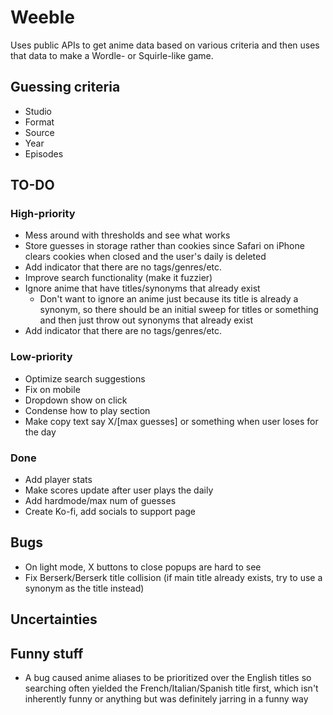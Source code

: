 # Weeble

Uses public APIs to get anime data based on various criteria and then uses that
data to make a Wordle- or Squirle-like game.

## Guessing criteria

- Studio
- Format
- Source
- Year
- Episodes

## TO-DO

### High-priority

- Mess around with thresholds and see what works
- Store guesses in storage rather than cookies since Safari on iPhone clears
  cookies when closed and the user's daily is deleted
- Add indicator that there are no tags/genres/etc.
- Improve search functionality (make it fuzzier)
- Ignore anime that have titles/synonyms that already exist
  - Don't want to ignore an anime just because its title is already a synonym,
    so there should be an initial sweep for titles or something and then just
    throw out synonyms that already exist
- Add indicator that there are no tags/genres/etc.

### Low-priority

- Optimize search suggestions
- Fix on mobile
- Dropdown show on click
- Condense how to play section
- Make copy text say X/[max guesses] or something when user loses for the day

### Done

- Add player stats
- Make scores update after user plays the daily
- Add hardmode/max num of guesses
- Create Ko-fi, add socials to support page

## Bugs

- On light mode, X buttons to close popups are hard to see
- Fix Berserk/Berserk title collision (if main title already exists, try to
  use a synonym as the title instead)

## Uncertainties

## Funny stuff

- A bug caused anime aliases to be prioritized over the English titles so
  searching often yielded the French/Italian/Spanish title first, which isn't
  inherently funny or anything but was definitely jarring in a funny way
